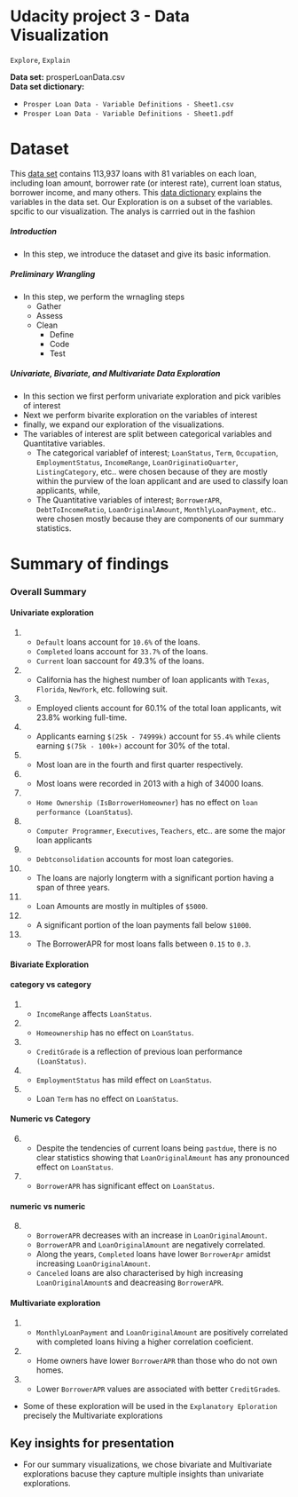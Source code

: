 # Udacity project 3 - Data Visualization
`Explore`, `Explain`

<strong>Data set:</strong> prosperLoanData.csv<br>
<strong>Data set dictionary:</strong> <br>
- `Prosper Loan Data - Variable Definitions - Sheet1.csv`
- `Prosper Loan Data - Variable Definitions - Sheet1.pdf`

# Dataset
This [data set](https://s3.amazonaws.com/udacity-hosted-downloads/ud651/prosperLoanData.csv) contains 113,937 loans with 81 variables on each
loan, including loan amount, borrower rate (or interest rate),
current loan status, borrower income, and many others.
This [data dictionary](https://www.google.com/url?q=https://docs.google.com/spreadsheet/ccc?key%3D0AllIqIyvWZdadDd5NTlqZ1pBMHlsUjdrOTZHaVBuSlE%26usp%3Dsharing&sa=D&ust=1554484977407000) explains the variables in the data set.
Our Exploration is on a subset of the variables. spcific to our visualization.
The analys is carrried out in the fashion
##### Introduction
- In this step, we introduce the dataset and give its basic information.
    
##### Preliminary Wrangling
- In this step, we perform the wrnagling steps
    - Gather
    - Assess
    - Clean
        - Define
        - Code
        - Test
        
##### Univariate, Bivariate, and Multivariate Data Exploration
- In this section we first perform univariate exploration and pick varibles of interest
- Next we perform bivarite exploration on the variables of interest
- finally, we expand our exploration of the visualizations.
- The variables of interest are split between categorical variables and Quantitative variables.
    - The categorical variablef of interest; `LoanStatus`, `Term`, `Occupation`, `EmploymentStatus`, `IncomeRange`, `LoanOriginatioQuarter`, `ListingCategory`, etc.. were chosen because of they are mostly within the purview of the loan applicant and are used to classify loan applicants, while,
    - The Quantitative variables of interest; `BorrowerAPR`, `DebtToIncomeRatio`, `LoanOriginalAmount`, `MonthlyLoanPayment`, etc.. were chosen mostly because they are components of our summary statistics.

# Summary of findings
### Overall Summary
#### Univariate exploration
1.  - `Default` loans account for `10.6%` of the loans.
    - `Completed` loans account for `33.7%` of the loans.
    - `Current` loan saccount for 49.3% of the loans.
2.  - California has the highest number of loan applicants with `Texas`, `Florida`, `NewYork`, etc. following suit.
3.  - Employed clients account for 60.1% of the total loan applicants, wit 23.8% working full-time.

4.  - Applicants earning `$(25k - 74999k)` account for `55.4%` while clients earning  `$(75k - 100k+)` account for 30% of the total.
5.  - Most loan are in the fourth and first quarter respectively.
6.  - Most loans were recorded in 2013 with a high of 34000 loans.
7.  - `Home Ownership (IsBorrowerHomeowner`) has no effect on `loan performance (LoanStatus`).
8.  - `Computer Programmer`, `Executives`, `Teachers`, etc.. are some the major loan applicants
9.  - `Debtconsolidation` accounts for most loan categories.
10. - The loans are najorly longterm with a significant portion having a span of three years.
11. - Loan Amounts are mostly in multiples of `$5000`.
12. - A significant portion of the loan payments fall below `$1000`.
13. - The BorrowerAPR for most loans falls between `0.15` to `0.3`.

#### Bivariate Exploration <br>
#### category vs category
1. - `IncomeRange` affects `LoanStatus`.
2. - `Homeownership` has no effect on `LoanStatus`.
3. - `CreditGrade` is a reflection of previous loan performance `(LoanStatus)`.
4. - `EmploymentStatus` has mild effect on `LoanStatus`.
5. - Loan `Term` has no effect on `LoanStatus`.
#### Numeric vs Category
6. - Despite the tendencies of current loans being `pastdue`, there is no clear statistics showing that `LoanOriginalAmount` has any pronounced effect on `LoanStatus`.
7. - `BorrowerAPR` has significant effect on `LoanStatus`.
#### numeric vs numeric
8. - `BorrowerAPR` decreases with an increase in `LoanOriginalAmount`.
   - `BorrowerAPR` and `LoanOriginalAmount` are negatively correlated.
   - Along the years, `Completed` loans have lower `BorrowerApr` amidst increasing `LoanOriginalAmount`.
   - `Canceled` loans are also characterised by high increasing `LoanOriginalAmount`s and deacreasing `BorrowerAPR`.
#### Multivariate exploration
1. - `MonthlyLoanPayment` and `LoanOriginalAmount` are positively correlated with completed loans hiving a higher correlation coeficient.
2. - Home owners have lower `BorrowerAPR` than those who do not own homes.
3. - Lower `BorrowerAPR` values are associated with better `CreditGrade`s.

- Some of these exploration will be used in the `Explanatory Eploration` precisely the Multivariate explorations

## Key insights for presentation
- For our summary visualizations, we chose bivariate and Multivariate explorations bacuse they capture multiple insights than univariate explorations.
